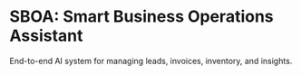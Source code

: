 # SBOA: Smart Business Operations Assistant

End-to-end AI system for managing leads, invoices, inventory, and insights.

